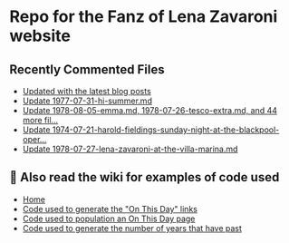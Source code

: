 # Repo for the Fanz of Lena Zavaroni website

## Recently Commented Files
<!-- BLOG-POST-LIST:START -->
- [Updated with the latest blog posts](https://github.com/FanzOfLenaZavaroni/fanzoflenazavaroni.github.io/commit/2df08b5437406b2442a2c7ba0eadc9cf079acdf1)
- [Update 1977-07-31-hi-summer.md](https://github.com/FanzOfLenaZavaroni/fanzoflenazavaroni.github.io/commit/72baf4f8c19cbb54ae48ebd12c0f3011d094d6ae)
- [Update 1978-08-05-emma.md, 1978-07-26-tesco-extra.md, and 44 more fil…](https://github.com/FanzOfLenaZavaroni/fanzoflenazavaroni.github.io/commit/c44b070493f299eec69016e85ec0b9a74ece63ba)
- [Update 1974-07-21-harold-fieldings-sunday-night-at-the-blackpool-oper…](https://github.com/FanzOfLenaZavaroni/fanzoflenazavaroni.github.io/commit/95649a7ef5580a2117af93dfadd38f9ce2198a33)
- [Update 1978-07-27-lena-zavaroni-at-the-villa-marina.md](https://github.com/FanzOfLenaZavaroni/fanzoflenazavaroni.github.io/commit/cf2a55972781b282ece2faef2d41d6c36c991136)
<!-- BLOG-POST-LIST:END -->

## :notebook: Also read the wiki for examples of code used
* [Home](https://github.com/FanzOfLenaZavaroni/fanzoflenazavaroni.github.io/wiki)
* [Code used to generate the "On This Day" links](https://github.com/FanzOfLenaZavaroni/fanzoflenazavaroni.github.io/wiki/On-This-Day-Code)
* [Code used to population an On This Day page](https://github.com/FanzOfLenaZavaroni/fanzoflenazavaroni.github.io/wiki/Code-used-to-population-an-On-This-Day-page)
* [Code used to generate the number of years that have past](https://github.com/FanzOfLenaZavaroni/fanzoflenazavaroni.github.io/wiki/Number-of-years-gone-by-code)
